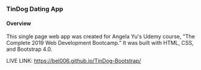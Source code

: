 ### TinDog Dating App

#### Overview
This single page web app was created for Angela Yu's Udemy course, "The Complete 2019 Web Development Bootcamp." It was built with HTML, CSS, and Bootstrap 4.0.

LIVE LINK: https://bel006.github.io/TinDog-Bootstrap/
